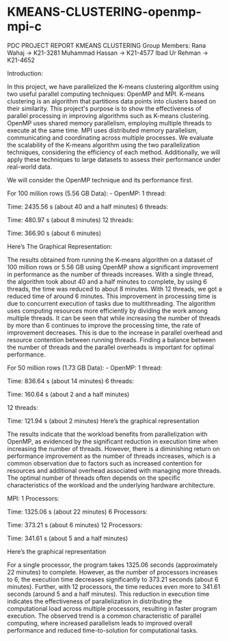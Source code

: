 # KMEANS-CLUSTERING-openmp-mpi-c
PDC PROJECT REPORT
KMEANS CLUSTERING
Group Members: 
Rana Wahaj -> K21-3281
Muhammad Hassan -> K21-4577
Ibad Ur Rehman -> K21-4652 

Introduction:

In this project, we have parallelized the K-means clustering algorithm using two useful parallel computing techniques: OpenMP and MPI. K-means clustering is an algorithm that partitions data points into clusters based on their similarity. This project's purpose is to show the effectiveness of parallel processing in improving algorithms such as K-means clustering. OpenMP uses shared memory parallelism, employing multiple threads to execute at the same time. MPI uses distributed memory parallelism, communicating and coordinating across multiple processes. We evaluate the scalability of the K-means algorithm using the two parallelization techniques, considering the efficiency of each method. Additionally, we will apply these techniques to large datasets to assess their performance under real-world data.

We will consider the OpenMP technique and its performance first.







For 100 million rows (5.56 GB Data): -
OpenMP: 
  1 thread:
 
Time: 2435.56 s (about 40 and a half minutes)
 6 threads:
 
Time: 480.97 s (about 8 minutes)
 12 threads:
  
Time: 366.90 s (about 6 minutes) 



Here’s The Graphical Representation:
 


The results obtained from running the K-means algorithm on a dataset of 100 million rows or 5.56 GB using OpenMP show a significant improvement in performance as the number of threads increases. With a single thread, the algorithm took about 40 and a half minutes to complete, by using 6 threads, the time was reduced to about 8 minutes. With 12 threads, we got a reduced time of around 6 minutes. This improvement in processing time is due to concurrent execution of tasks due to multithreading. The algorithm uses computing resources more efficiently by dividing the work among multiple threads. It can be seen that while increasing the number of threads by more than 6 continues to improve the processing time, the rate of improvement decreases. This is due to the increase in parallel overhead and resource contention between running threads. Finding a balance between the number of threads and the parallel overheads is important for optimal performance.





For 50 million rows (1.73 GB Data): -
OpenMP: 
  1 thread:
 
Time: 836.64 s (about 14 minutes) 
 6 threads:
 
Time: 160.64 s (about 2 and a half minutes)
 


12 threads:
  
Time: 121.94 s (about 2 minutes)
Here’s the graphical representation
  

The results indicate that the workload benefits from parallelization with OpenMP, as evidenced by the significant reduction in execution time when increasing the number of threads. However, there is a diminishing return on performance improvement as the number of threads increases, which is a common observation due to factors such as increased contention for resources and additional overhead associated with managing more threads. The optimal number of threads often depends on the specific characteristics of the workload and the underlying hardware architecture.

MPI:
1 Processors:
 
Time: 1325.06 s (about 22 minutes) 
 6 Processors:
 
Time: 373.21 s (about 6 minutes)
 12 Processors:
  
Time: 341.61 s (about 5 and a half minutes)









Here’s the graphical representation
 
For a single processor, the program takes 1325.06 seconds (approximately 22 minutes) to complete. However, as the number of processors increases to 6, the execution time decreases significantly to 373.21 seconds (about 6 minutes). Further, with 12 processors, the time reduces even more to 341.61 seconds (around 5 and a half minutes).
This reduction in execution time indicates the effectiveness of parallelization in distributing the computational load across multiple processors, resulting in faster program execution. The observed trend is a common characteristic of parallel computing, where increased parallelism leads to improved overall performance and reduced time-to-solution for computational tasks.


 

 
